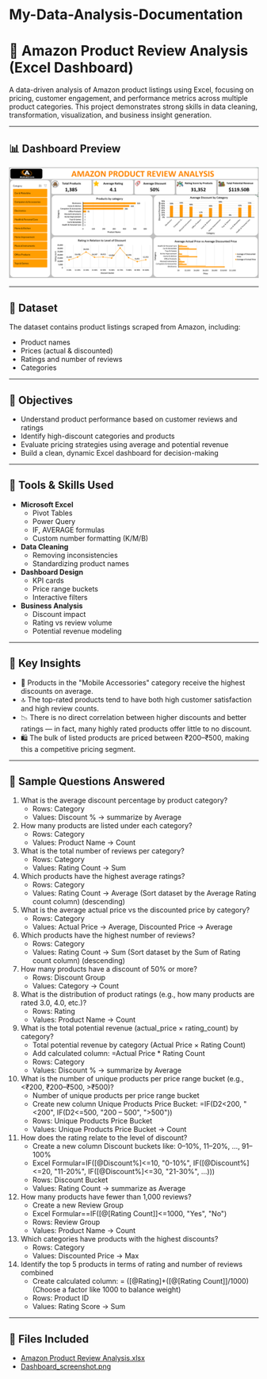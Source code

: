 # My-Data-Analysis-Documentation
# 🛒 Amazon Product Review Analysis (Excel Dashboard)

A data-driven analysis of Amazon product listings using Excel, focusing on pricing, customer engagement, and performance metrics across multiple product categories. This project demonstrates strong skills in data cleaning, transformation, visualization, and business insight generation.

---

## 📊 Dashboard Preview

![Dashboard Screenshot](Dashboard_screenshot.png)

---

## 📁 Dataset

The dataset contains product listings scraped from Amazon, including:
- Product names
- Prices (actual & discounted)
- Ratings and number of reviews
- Categories

---

## 🎯 Objectives

- Understand product performance based on customer reviews and ratings
- Identify high-discount categories and products
- Evaluate pricing strategies using average and potential revenue
- Build a clean, dynamic Excel dashboard for decision-making

---

## 🔧 Tools & Skills Used

- **Microsoft Excel**
  - Pivot Tables
  - Power Query
  - IF, AVERAGE formulas
  - Custom number formatting (K/M/B)
- **Data Cleaning**
  - Removing inconsistencies
  - Standardizing product names
- **Dashboard Design**
  - KPI cards
  - Price range buckets
  - Interactive filters
- **Business Analysis**
  - Discount impact
  - Rating vs review volume
  - Potential revenue modeling

---

## 📌 Key Insights

- 💸 Products in the "Mobile Accessories" category receive the highest discounts on average.
- 🔝 The top-rated products tend to have both high customer satisfaction and high review counts.
- 📉 There is no direct correlation between higher discounts and better ratings — in fact, many highly rated products offer little to no discount.
- 🛍️ The bulk of listed products are priced between ₹200–₹500, making this a competitive pricing segment.

---

## 🧠 Sample Questions Answered

1. What is the average discount percentage by product category?
    -  Rows: Category
    -  Values: Discount % → summarize by Average 
2. How many products are listed under each category?
    - Rows: Category
    - Values: Product Name → Count
3. What is the total number of reviews per category?
    - Rows: Category
    - Values: Rating Count → Sum
4. Which products have the highest average ratings?
    - Rows: Category
    - Values: Rating Count → Average (Sort dataset by the Average Rating count column) (descending)
5. What is the average actual price vs the discounted price by category?
    - Rows: Category
    - Values: Actual Price → Average,
              Discounted Price → Average
6. Which products have the highest number of reviews?
    - Rows: Category
    - Values: Rating Count → Sum (Sort dataset by the Sum of Rating count column) (descending)
7. How many products have a discount of 50% or more?
    - Rows: Discount Group
    - Values: Category → Count
8. What is the distribution of product ratings (e.g., how many products are rated 3.0, 4.0, etc.)?
    - Rows: Rating
    - Values: Product Name → Count
9. What is the total potential revenue (actual_price × rating_count) by category?
    - Total potential revenue by category (Actual Price × Rating Count)
    - Add calculated column: =Actual Price * Rating Count
    - Rows: Category
    - Values: Discount % → summarize by Average
10. What is the number of unique products per price range bucket (e.g., <₹200, ₹200–₹500, >₹500)?
    - Number of unique products per price range bucket
    - Create new column Unique Products Price Bucket: =IF(D2<200, "<200", IF(D2<=500, "200 – 500", ">500"))
    - Rows: Unique Products Price Bucket
    - Values: Unique Products Price Bucket → Count
11. How does the rating relate to the level of discount?
    - Create a new column Discount buckets like: 0–10%, 11–20%, ..., 91–100%
    - Excel Formular=IF([@Discount%]<=10, "0-10%", IF([@Discount%]<=20, "11-20%", IF([@Discount%]<=30, "21-30%", ...)))
    - Rows: Discount Bucket
    - Values: Rating Count → summarize as Average
12. How many products have fewer than 1,000 reviews?
    - Create a new Review Group
    - Excel Formular==IF([@[Rating Count]]<=1000, "Yes", "No")
    - Rows: Review Group
    - Values: Product Name → Count
13. Which categories have products with the highest discounts?
    - Rows: Category
    - Values: Discounted Price → Max
14. Identify the top 5 products in terms of rating and number of reviews combined
    - Create calculated column: = ([@Rating]+([@[Rating Count]]/1000) (Choose a factor like 1000 to balance weight)
    - Rows: Product ID
    - Values: Rating Score → Sum
   
---

## 📂 Files Included

- [Amazon Product Review Analysis.xlsx](Amazon%20Product%20Review%20Analysis.xlsx)
- [Dashboard_screenshot.png](dashboard_screenshot.png)


